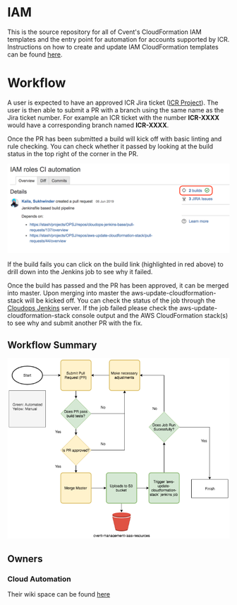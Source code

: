 # IAM

This is the source repository for all of Cvent's CloudFormation IAM templates and the entry point for automation for accounts supported by ICR. Instructions on how to create and update IAM CloudFormation templates can be found 
[here](https://wiki.cvent.com/pages/viewpage.action?pageId=176355858). 


# Workflow
A user is expected to have an approved ICR Jira ticket ([ICR Project](https://jira.cvent.com/projects/ICR)). The user is then able to submit a PR with a branch using the same name as the Jira ticket number. For example an ICR ticket with the number **ICR-XXXX** would have a corresponding branch named **ICR-XXXX**.

Once the PR has been submitted a build will kick off with basic linting and rule checking. You can check whether it passed by looking at the build status in the top right of the corner in the PR.

![picture](images/build.png)


If the build fails you can click on the build link (highlighted in red above) to drill down into the Jenkins job to see why it failed.

Once the build has passed and the PR has been approved, it can be merged into master. Upon merging into master the aws-update-cloudformation-stack will be kicked off. You can check the status of the job through the [Cloudops Jenkins](https://cloudops-jenkins.core.cvent.org/job/aws-update-cloudformation-stack/) server. If the job failed please check the aws-update-cloudformation-stack console output and the AWS CloudFormation stack(s) to see why and submit another PR with the fix.

## Workflow Summary
![picture](images/iam_automation.png)

## Owners

### Cloud Automation

Their wiki space can be found [here](https://wiki.cvent.com/pages/viewpage.action?pageId=50961668)


